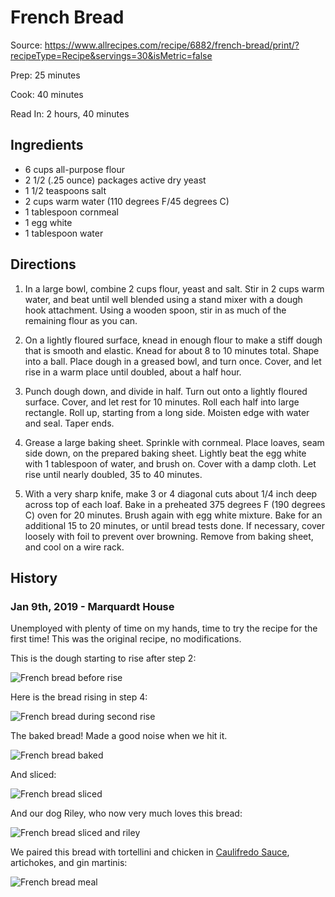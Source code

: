 # French Bread

Source: https://www.allrecipes.com/recipe/6882/french-bread/print/?recipeType=Recipe&servings=30&isMetric=false

Prep: 25 minutes

Cook: 40 minutes

Read In: 2 hours, 40 minutes

## Ingredients

* 6 cups all-purpose flour
* 2 1/2 (.25 ounce) packages active dry yeast
* 1 1/2 teaspoons salt
* 2 cups warm water (110 degrees F/45 degrees C)
* 1 tablespoon cornmeal
* 1 egg white
* 1 tablespoon water


## Directions

1. In a large bowl, combine 2 cups flour, yeast and salt. Stir in 2 cups warm water, and beat until well blended using a stand mixer with a dough hook attachment. Using a wooden spoon, stir in as much of the remaining flour as you can.

1. On a lightly floured surface, knead in enough flour to make a stiff dough that is smooth and elastic. Knead for about 8 to 10 minutes total. Shape into a ball. Place dough in a greased bowl, and turn once. Cover, and let rise in a warm place until doubled, about a half hour.

1. Punch dough down, and divide in half. Turn out onto a lightly floured surface. Cover, and let rest for 10 minutes. Roll each half into large rectangle. Roll up, starting from a long side. Moisten edge with water and seal. Taper ends.

1. Grease a large baking sheet. Sprinkle with cornmeal. Place loaves, seam side down, on the prepared baking sheet. Lightly beat the egg white with 1 tablespoon of water, and brush on. Cover with a damp cloth. Let rise until nearly doubled, 35 to 40 minutes.

1. With a very sharp knife, make 3 or 4 diagonal cuts about 1/4 inch deep across top of each loaf. Bake in a preheated 375 degrees F (190 degrees C) oven for 20 minutes. Brush again with egg white mixture. Bake for an additional 15 to 20 minutes, or until bread tests done. If necessary, cover loosely with foil to prevent over browning. Remove from baking sheet, and cool on a wire rack.

## History

### Jan 9th, 2019 - Marquardt House

Unemployed with plenty of time on my hands, time to try the recipe for the first time! This was the original recipe, no modifications.

This is the dough starting to rise after step 2:

![French bread before rise](/photos/french_bread_dough_before_rise.jpg)

Here is the bread rising in step 4:

![French bread during second rise](/photos/french_bread_rising.jpg)

The baked bread! Made a good noise when we hit it.

![French bread baked](/photos/french_bread_baked.jpg)

And sliced:

![French bread sliced](/photos/french_bread_sliced.jpg)

And our dog Riley, who now very much loves this bread:

![French bread sliced and riley](/photos/french_bread_sliced_with_riley.jpg)

We paired this bread with tortellini and chicken in [Caulifredo Sauce](/dinner/caulifredo_sauce.md), artichokes, and gin martinis:

![French bread meal](/photos/french_bread_with_meal.jpg)


